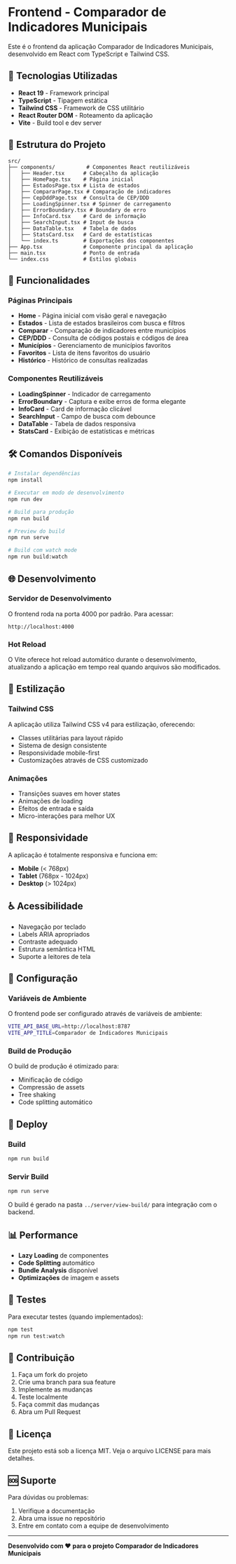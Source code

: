 # Frontend - Comparador de Indicadores Municipais

Este é o frontend da aplicação Comparador de Indicadores Municipais, desenvolvido em React com TypeScript e Tailwind CSS.

## 🚀 Tecnologias Utilizadas

- **React 19** - Framework principal
- **TypeScript** - Tipagem estática
- **Tailwind CSS** - Framework de CSS utilitário
- **React Router DOM** - Roteamento da aplicação
- **Vite** - Build tool e dev server

## 📁 Estrutura do Projeto

```
src/
├── components/          # Componentes React reutilizáveis
│   ├── Header.tsx      # Cabeçalho da aplicação
│   ├── HomePage.tsx    # Página inicial
│   ├── EstadosPage.tsx # Lista de estados
│   ├── CompararPage.tsx # Comparação de indicadores
│   ├── CepDddPage.tsx  # Consulta de CEP/DDD
│   ├── LoadingSpinner.tsx # Spinner de carregamento
│   ├── ErrorBoundary.tsx # Boundary de erro
│   ├── InfoCard.tsx    # Card de informação
│   ├── SearchInput.tsx # Input de busca
│   ├── DataTable.tsx   # Tabela de dados
│   ├── StatsCard.tsx   # Card de estatísticas
│   └── index.ts        # Exportações dos componentes
├── App.tsx             # Componente principal da aplicação
├── main.tsx            # Ponto de entrada
└── index.css           # Estilos globais
```

## 🎯 Funcionalidades

### Páginas Principais

- **Home** - Página inicial com visão geral e navegação
- **Estados** - Lista de estados brasileiros com busca e filtros
- **Comparar** - Comparação de indicadores entre municípios
- **CEP/DDD** - Consulta de códigos postais e códigos de área
- **Municípios** - Gerenciamento de municípios favoritos
- **Favoritos** - Lista de itens favoritos do usuário
- **Histórico** - Histórico de consultas realizadas

### Componentes Reutilizáveis

- **LoadingSpinner** - Indicador de carregamento
- **ErrorBoundary** - Captura e exibe erros de forma elegante
- **InfoCard** - Card de informação clicável
- **SearchInput** - Campo de busca com debounce
- **DataTable** - Tabela de dados responsiva
- **StatsCard** - Exibição de estatísticas e métricas

## 🛠️ Comandos Disponíveis

```bash
# Instalar dependências
npm install

# Executar em modo de desenvolvimento
npm run dev

# Build para produção
npm run build

# Preview do build
npm run serve

# Build com watch mode
npm run build:watch
```

## 🌐 Desenvolvimento

### Servidor de Desenvolvimento

O frontend roda na porta 4000 por padrão. Para acessar:

```
http://localhost:4000
```

### Hot Reload

O Vite oferece hot reload automático durante o desenvolvimento, atualizando a aplicação em tempo real quando arquivos são modificados.

## 🎨 Estilização

### Tailwind CSS

A aplicação utiliza Tailwind CSS v4 para estilização, oferecendo:

- Classes utilitárias para layout rápido
- Sistema de design consistente
- Responsividade mobile-first
- Customizações através de CSS customizado

### Animações

- Transições suaves em hover states
- Animações de loading
- Efeitos de entrada e saída
- Micro-interações para melhor UX

## 📱 Responsividade

A aplicação é totalmente responsiva e funciona em:

- **Mobile** (< 768px)
- **Tablet** (768px - 1024px)
- **Desktop** (> 1024px)

## ♿ Acessibilidade

- Navegação por teclado
- Labels ARIA apropriados
- Contraste adequado
- Estrutura semântica HTML
- Suporte a leitores de tela

## 🔧 Configuração

### Variáveis de Ambiente

O frontend pode ser configurado através de variáveis de ambiente:

```bash
VITE_API_BASE_URL=http://localhost:8787
VITE_APP_TITLE=Comparador de Indicadores Municipais
```

### Build de Produção

O build de produção é otimizado para:

- Minificação de código
- Compressão de assets
- Tree shaking
- Code splitting automático

## 🚀 Deploy

### Build

```bash
npm run build
```

### Servir Build

```bash
npm run serve
```

O build é gerado na pasta `../server/view-build/` para integração com o backend.

## 📊 Performance

- **Lazy Loading** de componentes
- **Code Splitting** automático
- **Bundle Analysis** disponível
- **Optimizações** de imagem e assets

## 🧪 Testes

Para executar testes (quando implementados):

```bash
npm test
npm run test:watch
```

## 🤝 Contribuição

1. Faça um fork do projeto
2. Crie uma branch para sua feature
3. Implemente as mudanças
4. Teste localmente
5. Faça commit das mudanças
6. Abra um Pull Request

## 📄 Licença

Este projeto está sob a licença MIT. Veja o arquivo LICENSE para mais detalhes.

## 🆘 Suporte

Para dúvidas ou problemas:

1. Verifique a documentação
2. Abra uma issue no repositório
3. Entre em contato com a equipe de desenvolvimento

---

**Desenvolvido com ❤️ para o projeto Comparador de Indicadores Municipais**
